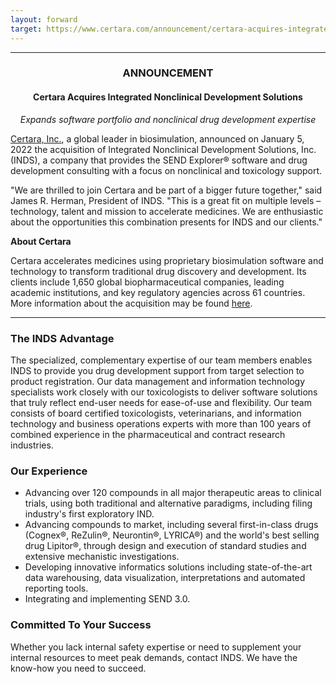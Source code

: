 ```yaml
---
layout: forward
target: https://www.certara.com/announcement/certara-acquires-integrated-nonclinical-development-solutions/
---
```


---

<h3 style="text-align:center">ANNOUNCEMENT</h3>
<h4 style="text-align:center">Certara Acquires Integrated Nonclinical Development Solutions</h4>
<p style="font-style:italic; text-align:center">Expands software portfolio and nonclinical drug development expertise</p>

<p><a href="https://certara.com">Certara, Inc.</a>, a global leader in biosimulation, announced on January 5, 2022 the acquisition of Integrated Nonclinical Development Solutions, Inc. (INDS), a company that provides the SEND Explorer® software and drug development consulting with a focus on nonclinical and toxicology support.</p>

<p>"We are thrilled to join Certara and be part of a bigger future together," said James R. Herman, President of INDS.  "This is a great fit on multiple levels – technology, talent and mission to accelerate medicines.  We are enthusiastic about the opportunities this combination presents for INDS and our clients."</p>

<p style="font-weight:bold">About Certara</p>

<p>Certara accelerates medicines using proprietary biosimulation software and technology to transform traditional drug discovery and development. Its clients include 1,650 global biopharmaceutical companies, leading academic institutions, and key regulatory agencies across 61 countries.
More information about the acquisition may be found <a href="https://www.certara.com/resources/?categories=pressrelease&&categories2=announcement">here</a>.</p>

<hr>

### The INDS Advantage

The specialized, complementary expertise of our team members enables INDS to
provide you drug development support from target selection to product
registration. Our data management and information technology specialists work
closely with our toxicologists to deliver software solutions that truly reflect
end-user needs for ease-of-use and flexibility. Our team consists of board
certified toxicologists, veterinarians, and information technology and business
operations experts with more than 100 years of combined experience in the
pharmaceutical and contract research industries.

### Our Experience

-   Advancing over 120 compounds in all major therapeutic areas to clinical
    trials, using both traditional and alternative paradigms, including filing
    industry's first exploratory IND.
-   Advancing compounds to market, including several first-in-class drugs
    (Cognex®, ReZulin®, Neurontin®, LYRICA®) and the world's best selling drug
    Lipitor®, through design and execution of standard studies and extensive
    mechanistic investigations.
-   Developing innovative informatics solutions including state-of-the-art data
    warehousing, data visualization, interpretations and automated
    reporting tools.
-   Integrating and implementing SEND 3.0.

### Committed To Your Success

Whether you lack internal safety expertise or need to supplement your internal
resources to meet peak demands, contact INDS. We have the know-how you need to
succeed.
